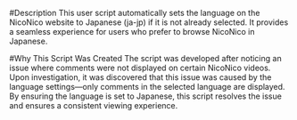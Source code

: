 #Description
This user script automatically sets the language on the NicoNico website to Japanese (ja-jp) if it is not already selected. It provides a seamless experience for users who prefer to browse NicoNico in Japanese.

#Why This Script Was Created
The script was developed after noticing an issue where comments were not displayed on certain NicoNico videos. Upon investigation, it was discovered that this issue was caused by the language settings—only comments in the selected language are displayed. By ensuring the language is set to Japanese, this script resolves the issue and ensures a consistent viewing experience.

